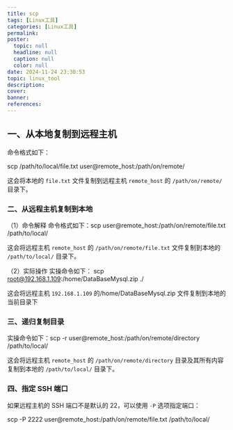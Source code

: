 ```yaml
---
title: scp
tags: [Linux工具]
categories: [Linux工具]
permalink: 
poster:
  topic: null
  headline: null
  caption: null
  color: null
date: 2024-11-24 23:30:53
topic: linux_tool
description:
cover:
banner:
references:
---
```

## 一、从本地复制到远程主机

命令格式如下：

scp /path/to/local/file.txt user@remote_host:/path/on/remote/

这会将本地的 `file.txt` 文件复制到远程主机 `remote_host` 的 `/path/on/remote/` 目录下。

### 二、从远程主机复制到本地

（1）命令解释
命令格式如下：scp user@remote_host:/path/on/remote/file.txt /path/to/local/

这会将远程主机 `remote_host` 的 `/path/on/remote/file.txt` 文件复制到本地的 `/path/to/local/` 目录下。

（2）实际操作
实操命令如下：
scp root@192.168.1.109:/home/DataBaseMysql.zip ./

这会将远程主机 `192.168.1.109` 的/home/DataBaseMysql.zip 文件复制到本地的当前目录下

### 三、递归复制目录

实操命令如下：scp -r user@remote_host:/path/on/remote/directory /path/to/local/

这会将远程主机 `remote_host` 的 `/path/on/remote/directory` 目录及其所有内容复制到本地的 `/path/to/local/` 目录下。

### 四、指定 SSH 端口

如果远程主机的 SSH 端口不是默认的 22，可以使用 `-P` 选项指定端口：

scp -P 2222 user@remote_host:/path/on/remote/file.txt /path/to/local/